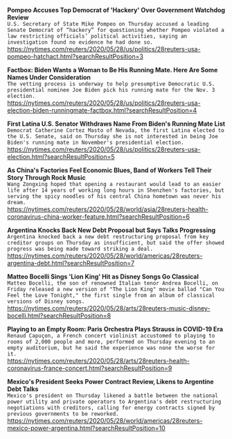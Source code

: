 **Pompeo Accuses Top Democrat of 'Hackery' Over Government Watchdog Review**\
`U.S. Secretary of State Mike Pompeo on Thursday accused a leading Senate Democrat of “hackery” for questioning whether Pompeo violated a law restricting officials’ political activities, saying an investigation found no evidence he had done so.`\
https://nytimes.com/reuters/2020/05/28/us/politics/28reuters-usa-pompeo-hatchact.html?searchResultPosition=3

**Factbox: Biden Wants a Woman to Be His Running Mate. Here Are Some Names Under Consideration**\
`The vetting process is underway to help presumptive Democratic U.S. presidential nominee Joe Biden pick his running mate for the Nov. 3 election.`\
https://nytimes.com/reuters/2020/05/28/us/politics/28reuters-usa-election-biden-runningmate-factbox.html?searchResultPosition=4

**First Latina U.S. Senator Withdraws Name From Biden's Running Mate List**\
`Democrat Catherine Cortez Masto of Nevada, the first Latina elected to the U.S. Senate, said on Thursday she is not interested in being Joe Biden's running mate in November's presidential election.`\
https://nytimes.com/reuters/2020/05/28/us/politics/28reuters-usa-election.html?searchResultPosition=5

**As China's Factories Feel Economic Blues, Band of Workers Tell Their Story Through Rock Music**\
`Wang Zongxing hoped that opening a restaurant would lead to an easier life after 14 years of working long hours in Shenzhen's factories, but serving the spicy noodles of his central China hometown was never his dream.`\
https://nytimes.com/reuters/2020/05/28/world/asia/28reuters-health-coronavirus-china-worker-feature.html?searchResultPosition=6

**Argentina Knocks Back New Debt Proposal but Says Talks Progressing**\
`Argentina knocked back a new debt restructuring proposal from key creditor groups on Thursday as insufficient, but said the offer showed progress was being made toward striking a deal.`\
https://nytimes.com/reuters/2020/05/28/world/americas/28reuters-argentina-debt.html?searchResultPosition=7

**Matteo Bocelli Sings 'Lion King' Hit as Disney Songs Go Classical**\
`Matteo Bocelli, the son of renowned Italian tenor Andrea Bocelli, on Friday released a new version of "The Lion King" movie ballad "Can You Feel the Love Tonight," the first single from an album of classical versions of Disney songs.`\
https://nytimes.com/reuters/2020/05/28/arts/28reuters-music-disney-bocelli.html?searchResultPosition=8

**Playing to an Empty Room: Paris Orchestra Plays Strauss in COVID-19 Era**\
`Renaud Capuçon, a French concert violinist accustomed to playing to rooms of 2,000 people and more, performed on Thursday evening to an empty auditorium, but he said the experience was none the worse for it.`\
https://nytimes.com/reuters/2020/05/28/arts/28reuters-health-coronavirus-france-concert.html?searchResultPosition=9

**Mexico's President Seeks Power Contract Review, Likens to Argentine Debt Talks**\
`Mexico's president on Thursday likened a battle between the national power utility and private operators to Argentina's debt restructuring negotiations with creditors, calling for energy contracts signed by previous governments to be reworked.`\
https://nytimes.com/reuters/2020/05/28/world/americas/28reuters-mexico-power-argentina.html?searchResultPosition=10

